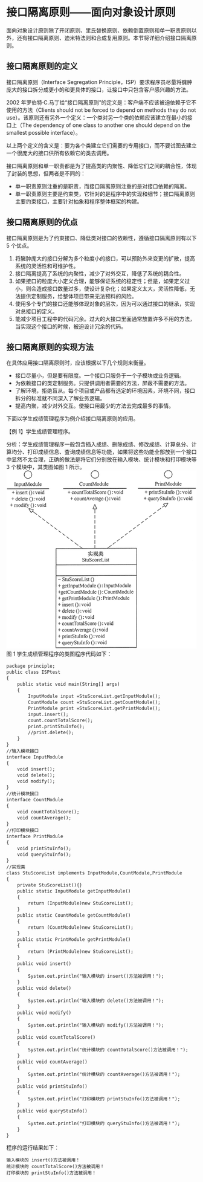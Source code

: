 # 接口隔离原则——面向对象设计原则

面向对象设计原则除了开闭原则、里氏替换原则、依赖倒置原则和单一职责原则以外，还有接口隔离原则、迪米特法则和合成复用原则。本节将详细介绍接口隔离原则。

## 接口隔离原则的定义

接口隔离原则（Interface Segregation Principle，ISP）要求程序员尽量将臃肿庞大的接口拆分成更小的和更具体的接口，让接口中只包含客户感兴趣的方法。

2002 年罗伯特·C.马丁给“接口隔离原则”的定义是：客户端不应该被迫依赖于它不使用的方法（Clients should not be forced to depend on methods they do not use）。该原则还有另外一个定义：一个类对另一个类的依赖应该建立在最小的接口上（The dependency of one class to another one should depend on the smallest possible interface）。

以上两个定义的含义是：要为各个类建立它们需要的专用接口，而不要试图去建立一个很庞大的接口供所有依赖它的类去调用。

接口隔离原则和单一职责都是为了提高类的内聚性、降低它们之间的耦合性，体现了封装的思想，但两者是不同的：

*   单一职责原则注重的是职责，而接口隔离原则注重的是对接口依赖的隔离。
*   单一职责原则主要是约束类，它针对的是程序中的实现和细节；接口隔离原则主要约束接口，主要针对抽象和程序整体框架的构建。

## 接口隔离原则的优点

接口隔离原则是为了约束接口、降低类对接口的依赖性，遵循接口隔离原则有以下 5 个优点。

1.  将臃肿庞大的接口分解为多个粒度小的接口，可以预防外来变更的扩散，提高系统的灵活性和可维护性。
2.  接口隔离提高了系统的内聚性，减少了对外交互，降低了系统的耦合性。
3.  如果接口的粒度大小定义合理，能够保证系统的稳定性；但是，如果定义过小，则会造成接口数量过多，使设计复杂化；如果定义太大，灵活性降低，无法提供定制服务，给整体项目带来无法预料的风险。
4.  使用多个专门的接口还能够体现对象的层次，因为可以通过接口的继承，实现对总接口的定义。
5.  能减少项目工程中的代码冗余。过大的大接口里面通常放置许多不用的方法，当实现这个接口的时候，被迫设计冗余的代码。

## 接口隔离原则的实现方法

在具体应用接口隔离原则时，应该根据以下几个规则来衡量。

*   接口尽量小，但是要有限度。一个接口只服务于一个子模块或业务逻辑。
*   为依赖接口的类定制服务。只提供调用者需要的方法，屏蔽不需要的方法。
*   了解环境，拒绝盲从。每个项目或产品都有选定的环境因素，环境不同，接口拆分的标准就不同深入了解业务逻辑。
*   提高内聚，减少对外交互。使接口用最少的方法去完成最多的事情。

下面以学生成绩管理程序为例介绍接口隔离原则的应用。

【例 1】学生成绩管理程序。

分析：学生成绩管理程序一般包含插入成绩、删除成绩、修改成绩、计算总分、计算均分、打印成绩信息、査询成绩信息等功能，如果将这些功能全部放到一个接口中显然不太合理，正确的做法是将它们分别放在输入模块、统计模块和打印模块等 3 个模块中，其类图如图 1 所示。
![学生成绩管理程序的类图](img/a343e1c54afcd342588bcc66ea2a1c40.jpg)
图 1 学生成绩管理程序的类图程序代码如下：

```
package principle;
public class ISPtest
{
    public static void main(String[] args)
    {
        InputModule input =StuScoreList.getInputModule();
        CountModule count =StuScoreList.getCountModule();
        PrintModule print =StuScoreList.getPrintModule();
        input.insert();
        count.countTotalScore();
        print.printStuInfo();
        //print.delete();
    }
}
//输入模块接口
interface InputModule
{
    void insert();
    void delete();
    void modify();
}
//统计模块接口
interface CountModule
{
    void countTotalScore();
    void countAverage();
}
//打印模块接口
interface PrintModule
{
    void printStuInfo();
    void queryStuInfo();
}
//实现类
class StuScoreList implements InputModule,CountModule,PrintModule
{
    private StuScoreList(){}
    public static InputModule getInputModule()
    {
        return (InputModule)new StuScoreList();
    }
    public static CountModule getCountModule()
    {
        return (CountModule)new StuScoreList();
    }
    public static PrintModule getPrintModule()
    {
        return (PrintModule)new StuScoreList();
    }
    public void insert()
    {
        System.out.println("输入模块的 insert()方法被调用！");
    }
    public void delete()
    {
        System.out.println("输入模块的 delete()方法被调用！");
    }
    public void modify()
    {
        System.out.println("输入模块的 modify()方法被调用！");
    }
    public void countTotalScore()
    {
        System.out.println("统计模块的 countTotalScore()方法被调用！");
    }
    public void countAverage()
    {
        System.out.println("统计模块的 countAverage()方法被调用！");
    }
    public void printStuInfo()
    {
        System.out.println("打印模块的 printStuInfo()方法被调用！");
    }
    public void queryStuInfo()
    {
        System.out.println("打印模块的 queryStuInfo()方法被调用！");
    }
}
```

程序的运行结果如下：

```
输入模块的 insert()方法被调用！
统计模块的 countTotalScore()方法被调用！
打印模块的 printStuInfo()方法被调用！
```